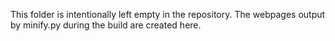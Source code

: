 This folder is intentionally left empty in the repository. The webpages output by minify.py during the build are created here.